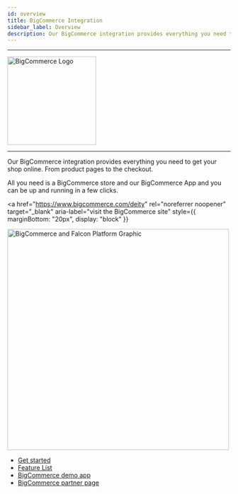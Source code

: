 ```yaml
---
id: overview
title: BigCommerce Integration
sidebar_label: Overview
description: Our BigCommerce integration provides everything you need to get your shop online. From product pages to the checkout.
---
```


---

<a href="https://www.bigcommerce.com/" rel="noreferrer noopener" target="_blank" aria-label="visit the BigCommerce site">
  <img src="/img/docs/platform/bigcommerce-logo.svg" alt="BigCommerce Logo" width="200"/>
</a>

---

Our BigCommerce integration provides everything you need to get your shop online. From product pages to the checkout.

All you need is a BigCommerce store and our BigCommerce App and you can be up and running in a few clicks.

<a
  href="https://www.bigcommerce.com/deity"
  rel="noreferrer noopener"
  target="_blank"
  aria-label="visit the BigCommerce site"
  style={{ marginBottom: "20px", display: "block" }}
>
  <img src="/img/docs/platform/bigcommerce/partner-header.jpg" alt="BigCommerce and Falcon Platform Graphic" width="500"/>
</a>


- [Get started](/docs/platform/integration/bigcommerce/getting-started)
- [Feature List](/docs/platform/integration/bigcommerce/features)
- [BigCommerce demo app](https://demo.deity.io/)
- [BigCommerce partner page](https://www.bigcommerce.com/deity/)
